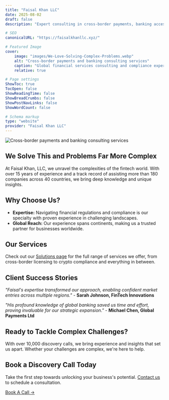 ```yaml
---
title: "Faisal Khan LLC"
date: 2025-08-02
draft: false
description: "Expert consulting in cross-border payments, banking access, licensing, and crypto compliance. Helping businesses navigate regulated financial services globally."

# SEO
canonicalURL: "https://faisalkhanllc.xyz/"

# Featured Image
cover:
    image: "images/We-Love-Solving-Complex-Problems.webp"
    alt: "Cross-border payments and banking consulting services"
    caption: "Global financial services consulting and compliance expertise"
    relative: true

# Page settings
ShowToc: true
TocOpen: false
ShowReadingTime: false
ShowBreadCrumbs: false
ShowPostNavLinks: false
ShowWordCount: false

# Schema markup
type: "website"
provider: "Faisal Khan LLC"
---
```


![Cross-border payments and banking consulting services](/images/We-Love-Solving-Complex-Problems.webp)

## We Solve This and Problems Far More Complex

At Faisal Khan, LLC, we unravel the complexities of the fintech world. With over 15 years of experience and a track record of assisting more than 180 companies across 40 countries, we bring deep knowledge and unique insights.

## Why Choose Us?

- **Expertise:** Navigating financial regulations and compliance is our specialty with proven experience in challenging landscapes.
- **Global Reach:** Our experience spans continents, making us a trusted partner for businesses worldwide.

## Our Services

Check out our [Solutions page](/solutions/) for the full range of services we offer, from cross-border licensing to crypto compliance and everything in between.

## Client Success Stories

*"Faisal's expertise transformed our approach, enabling confident market entries across multiple regions."* - **Sarah Johnson, FinTech Innovations**

*"His profound knowledge of global banking saved us time and effort, proving invaluable for our strategic expansion."* - **Michael Chen, Global Payments Ltd**

## Ready to Tackle Complex Challenges?

With over 10,000 discovery calls, we bring experience and insights that set us apart. Whether your challenges are complex, we're here to help.

## Book a Discovery Call Today

Take the first step towards unlocking your business's potential. [Contact us](/contact/) to schedule a consultation.

[Book A Call →](/book-a-call/)